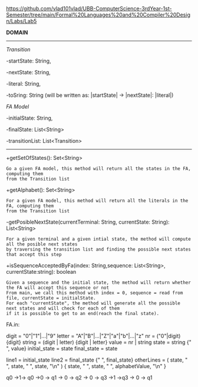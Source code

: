 https://github.com/vlad101vlad/UBB-ComputerScience-3rdYear-1st-Semester/tree/main/Formal%20Languages%20and%20Compiler%20Design/Labs/Lab5


**DOMAIN**
____
_Transition_

-startState: String,

-nextState: String,

-literal: String,

-toSring: String (will be written as: |startState| -> |nextState|: |literal|)

_FA Model_

-initialState: String,

-finalState: List\<String\>

-transitionList: List\<Transition\>

--------------------------
+getSetOfStates(): Set\<String\>
    
    Go a given FA model, this method will return all the states in the FA, computing them 
    from the Transition list
    
+getAlphabet(): Set\<String\>

    For a given FA model, this method will return all the literals in the FA, computing them
    from the Transition list
    
-getPosibleNextState(currentTerminal: String, currentState: String): List\<String\>

    For a given terminal and a given intial state, the method will compute all the posible next states
    by traversing the transition list and finding the possible next states that accept this step
    
+isSequenceAcceptedByFa(index: String,sequence: List\<String\>, currentState:string): boolean
    
    Given a sequence and the initial state, the method will return whether the FA will accept this sequence or not
    From main, we call this method with index = 0, sequence = read from file, currentState = initialState.
    For each "currentState", the method will generate all the possible next states and will check for each of them 
    if it is possible to get to an end(reach the final state).
    
    
FA.in:

digit = "0"|"1"|...|"9"
letter = "A"|"B"|...|"Z"|"a"|"b"|...|"z"
nr = ("0"|digit) {digit}
string = (digit | letter) {digit | letter}
value = nr | string
state = string {" ", value}
initial_state = state
final_state = state

line1 = initial_state
line2 = final_state {" ", final_state}
otherLines = ( state, " ", state, " ", state, "\n" ) { state, " ", state, " ", alphabetValue, "\n" }


q0 ->1-> q0
    ->0 -> q1 -> 0 -> q2 -> 0 -> q3 ->1 ->q3
                                    -> 0 -> q1


